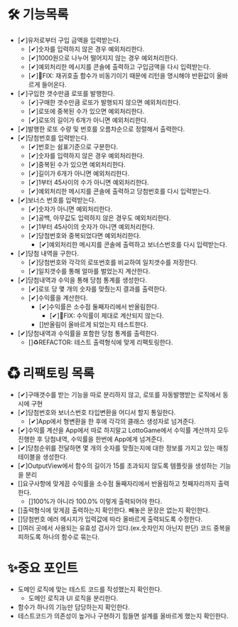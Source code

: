 # 🛠 기능목록

- [✔]유저로부터 구입 금액을 입력받는다.
  - [✔]숫자를 입력하지 않은 경우 예외처리한다.
  - [✔]1000원으로 나누어 떨어지지 않는 경우 예외처리한다.
  - [✔]예외처리한 메시지를 콘솔에 출력하고 구입금액을 다시 입력받는다.
  - [✔]🐛FIX: 재귀호출 함수가 비동기이기 때문에 리턴을 명시해야 반환값이 올바르게 들어온다.
- [✔]구입한 갯수만큼 로또를 발행한다.
  - [✔]구매한 갯수만큼 로또가 발행되지 않으면 예외처리한다.
  - [✔]로또에 중복된 수가 있으면 예외처리한다.
  - [✔]로또의 길이가 6개가 아니면 예외처리한다.
- [✔]발행한 로또 수량 및 번호를 오름차순으로 정렬해서 출력한다.
- [✔]당첨번호를 입력받는다.
  - [✔]번호는 쉼표기준으로 구분한다.
  - [✔]숫자를 입력하지 않은 경우 예외처리한다.
  - [✔]중복된 수가 있으면 예외처리한다.
  - [✔]길이가 6개가 아니면 예외처리한다.
  - [✔]1부터 45사이의 수가 아니면 예외처리한다.
  - [✔]예외처리한 메시지를 콘솔에 출력하고 당첨번호를 다시 입력받는다.
- [✔]보너스 번호를 입력받는다.
  - [✔]숫자가 아니면 예외처리한다.
  - [✔]공백, 아무값도 입력하지 않은 경우도 예외처리한다.
  - [✔]1부터 45사이의 숫자가 아니면 예외처리한다.
  - [✔]당첨번호와 중복되었다면 예외처리한다.
    - [✔]예외처리한 메시지를 콘솔에 출력하고 보너스번호를 다시 입력받는다.
- [✔]당첨 내역을 구한다.
  - [✔]당첨번호와 각각의 로또번호를 비교하여 일치갯수를 저장한다.
  - [✔]일치갯수를 통해 얼마를 벌었는지 계산한다.
- [✔]당첨내역과 수익을 통해 당첨 통계를 생성한다.
  - [✔]로또 당 몇 개의 숫자를 맞췄는지 결과를 출력한다.
  - [✔]수익률을 계산한다.
    - [✔]수익률은 소수점 둘째자리에서 반올림한다.
      - [✔]🐛FIX: 수익률이 제대로 계산되지 않는다.
    - []반올림이 올바르게 되었는지 테스트한다.
- [✔]당첨내역과 수익률을 포함한 당첨 통계를 출력한다.
  - []♻REFACTOR: 테스트 출력형식에 맞게 리팩토링한다.

# ♻ 리팩토링 목록

- [✔]구매갯수를 받는 기능을 따로 분리하지 않고, 로또를 자동발행받는 로직에서 동시에 구현
- [✔]당첨번호와 보너스번호 타입변환을 어디서 할지 통일한다.
  - [✔]App에서 형변환을 한 후에 각각의 클래스 생성자로 넘겨준다.
- [✔]수익률 계산을 App에서 따로 하지말고 LottoGame에서 수익률 계산까지 모두 진행한 후 당첨내역, 수익률을 한번에 App에게 넘겨준다.
- [✔]당첨순위를 전달하면 몇 개의 숫자를 맞췄는지에 대한 정보를 가지고 있는 매칭테이블을 생성한다.
- [✔]OutputView에서 함수의 길이가 15를 초과되지 않도록 템플릿을 생성하는 기능을 분리
- []요구사항에 맞게끔 수익률을 소수점 둘째자리에서 반올림하고 첫째자리까지 출력한다.
  - []100%가 아니라 100.0% 이렇게 출력되어야 한다.
- []출력형식에 맞게끔 출력하는지 확인한다. 빼놓은 문장은 없는지 확인한다.
- []당첨번호 에러 메시지가 입력값에 따라 올바르게 출력되도록 수정한다.
- []여러 곳에서 사용되는 유효성 검사가 있다.(ex.숫자인지 아닌지 판단) 코드 중복을 피하도록 하나의 함수로 묶는다.

# ✨중요 포인트

- 도메인 로직에 맞는 테스트 코드를 작성했는지 확인한다.
  - 도메인 로직과 UI 로직을 분리한다.
- 함수가 하나의 기능만 담당하는지 확인한다.
- 테스트코드가 의존성이 높거나 구현하기 힘들면 설계를 올바르게 했는지 확인한다.
